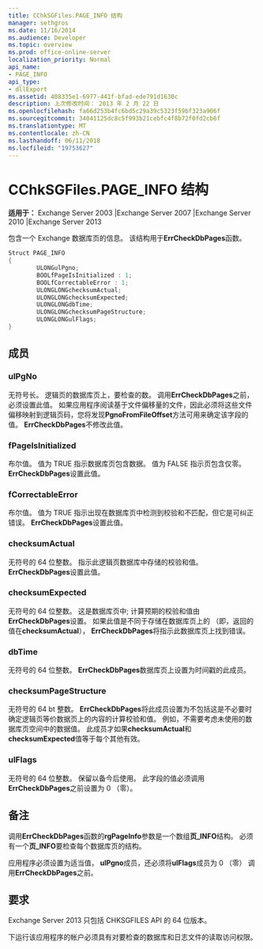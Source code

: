 ```yaml
---
title: CChkSGFiles.PAGE_INFO 结构
manager: sethgros
ms.date: 11/16/2014
ms.audience: Developer
ms.topic: overview
ms.prod: office-online-server
localization_priority: Normal
api_name:
- PAGE_INFO
api_type:
- dllExport
ms.assetid: 408335e1-6977-441f-bfad-ede791d1630c
description: 上次修改时间： 2013 年 2 月 22 日
ms.openlocfilehash: fa66d253b4fc6bd5c29a39c5323f59bf323a906f
ms.sourcegitcommit: 34041125dc8c5f993b21cebfc4f8b72f0fd2cb6f
ms.translationtype: MT
ms.contentlocale: zh-CN
ms.lasthandoff: 06/11/2018
ms.locfileid: "19753627"
---
```

# <a name="cchksgfilespageinfo-struct"></a>CChkSGFiles.PAGE_INFO 结构

**适用于：** Exchange Server 2003 |Exchange Server 2007 |Exchange Server 2010 |Exchange Server 2013
  
包含一个 Exchange 数据库页的信息。 该结构用于**ErrCheckDbPages**函数。 
  
```cs
Struct PAGE_INFO  
{
        ULONGulPgno;
        BOOLfPageIsInitialized : 1;
        BOOLfCorrectableError : 1;
        ULONGLONGchecksumActual;
        ULONGLONGchecksumExpected;
        ULONGLONGdbTime;
        ULONGLONGchecksumPageStructure;
        ULONGLONGulFlags;
}

```

## <a name="members"></a>成员

### <a name="ulpgno"></a>ulPgNo
  
无符号长。 逻辑页的数据库页上，要检查的数。 调用**ErrCheckDbPages**之前，必须设置此值。 如果应用程序阅读基于文件偏移量的文件，因此必须将这些文件偏移映射到逻辑页码，您将发现**PgnoFromFileOffset**方法可用来确定该字段的值。 **ErrCheckDbPages**不修改此值。 
    
### <a name="fpageisinitialized"></a>fPageIsInitialized 
  
布尔值。 值为 TRUE 指示数据库页包含数据。 值为 FALSE 指示页包含仅零。 **ErrCheckDbPages**设置此值。 
    
### <a name="fcorrectableerror"></a>fCorrectableError
  
布尔值。 值为 TRUE 指示出现在数据库页中检测到校验和不匹配，但它是可纠正错误。 **ErrCheckDbPages**设置此值。 
    
### <a name="checksumactual"></a>checksumActual
  
无符号的 64 位整数。 指示此逻辑页数据库中存储的校验和值。 **ErrCheckDbPages**设置此值。 
    
### <a name="checksumexpected"></a>checksumExpected
  
无符号的 64 位整数。 这是数据库页中; 计算预期的校验和值由**ErrCheckDbPages**设置。 如果此值是不同于存储在数据库页上的 （即，返回的值在**checksumActual**）， **ErrCheckDbPages**将指示此数据库页上找到错误。 
    
### <a name="dbtime"></a>dbTime
  
无符号的 64 位整数。 **ErrCheckDbPages**数据库页上设置为时间戳的此成员。 
    
### <a name="checksumpagestructure"></a>checksumPageStructure 
  
无符号的 64 bt 整数。 **ErrCheckDbPages**将此成员设置为不包括这是不必要时确定逻辑页等价数据页上的内容的计算校验和值。 例如，不需要考虑未使用的数据库页空间中的数据值。 此成员才如果**checksumActual**和**checksumExpected**值等于每个其他有效。 
    
### <a name="ulflags"></a>ulFlags
  
无符号的 64 位整数。 保留以备今后使用。 此字段的值必须调用**ErrCheckDbPages**之前设置为 0 （零）。
    
## <a name="remarks"></a>备注

调用**ErrCheckDbPages**函数的**rgPageInfo**参数是一个数组**页\_INFO**结构。 必须有一个**页\_INFO**要检查每个数据库页的结构。 
  
应用程序必须设置为适当值， **ulPgno**成员，还必须将**ulFlags**成员为 0 （零） 调用**ErrCheckDbPages**之前。 
  
## <a name="requirements"></a>要求

Exchange Server 2013 只包括 CHKSGFILES API 的 64 位版本。
  
下运行该应用程序的帐户必须具有对要检查的数据库和日志文件的读取访问权限。
  

